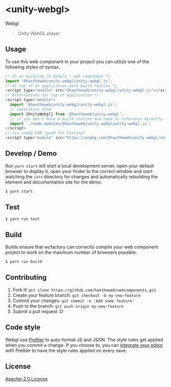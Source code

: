 # &lt;unity-webgl&gt;

Webgl
> Unity WebGL player

## Usage
To use this web component in your project you can utilize one of the following styles of syntax.

```js
/* In an existing JS module / web component */
import '@haxtheweb/unity-webgl/unity-webgl.js';
/* At top of an application with build routine */
<script type="module" src="@haxtheweb/unity-webgl/unity-webgl.js"></script>
/* Alternatives for top of application */
<script type="module">
  import '@haxtheweb/unity-webgl/unity-webgl.js';
  // imperative form
  import {UnityWebgl} from '@haxtheweb/unity-webgl';
  // if you don't have a build routine and need to reference directly
  import './node_modules/@haxtheweb/unity-webgl/unity-webgl.js';
</script>
// via unpkg CDN (good for testing)
<script type="module" src="https://unpkg.com/@haxtheweb/unity-webgl/unity-webgl.js"></script>
```

## Develop / Demo
Run `yarn start` will start a local development server, open your default browser to display it, open your finder to the correct window and start watching the `/src` directory for changes and automatically rebuilding the element and documentation site for the demo.
```bash
$ yarn start
```

## Test

```bash
$ yarn run test
```

## Build
Builds ensure that wcfactory can correctly compile your web component project to
work on the maximum number of browsers possible.
```bash
$ yarn run build
```

## Contributing

1. Fork it! `git clone https://github.com/haxtheweb/webcomponents.git`
2. Create your feature branch: `git checkout -b my-new-feature`
3. Commit your changes: `git commit -m 'Add some feature'`
4. Push to the branch: `git push origin my-new-feature`
5. Submit a pull request :D

## Code style

Webgl  use [Prettier][prettier] to auto-format JS and JSON.  The style rules get applied when you commit a change.  If you choose to, you can [integrate your editor][prettier-ed] with Prettier to have the style rules applied on every save.

[prettier]: https://github.com/prettier/prettier/
[prettier-ed]: https://github.com/prettier/prettier/#editor-integration
[polyserve]: https://github.com/Polymer/polyserve
[web-component-tester]: https://github.com/Polymer/web-component-tester

## License
[Apache-2.0 License](http://opensource.org/licenses/Apache-2.0)